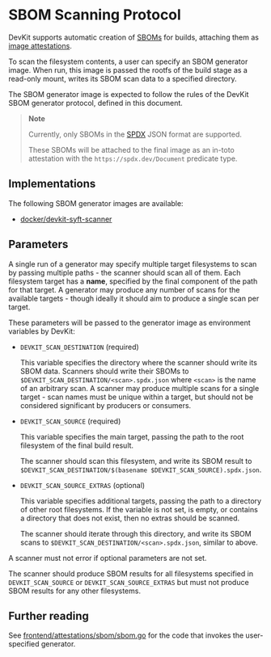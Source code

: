 # SBOM Scanning Protocol

DevKit supports automatic creation of [SBOMs](https://en.wikipedia.org/wiki/Software_supply_chain)
for builds, attaching them as [image attestations](./attestation-storage.md).

To scan the filesystem contents, a user can specify an SBOM generator image.
When run, this image is passed the rootfs of the build stage as a read-only
mount, writes its SBOM scan data to a specified directory.

The SBOM generator image is expected to follow the rules of the DevKit SBOM
generator protocol, defined in this document.

> **Note**
>
> Currently, only SBOMs in the [SPDX](https://spdx.dev) JSON format are
> supported.
>
> These SBOMs will be attached to the final image as an in-toto attestation
> with the `https://spdx.dev/Document` predicate type.

## Implementations

The following SBOM generator images are available:

- [docker/devkit-syft-scanner](https://github.com/docker/devkit-syft-scanner)

## Parameters

A single run of a generator may specify multiple target filesystems to scan by
passing multiple paths - the scanner should scan all of them. Each filesystem
target has a **name**, specified by the final component of the path for that
target. A generator may produce any number of scans for the available targets -
though ideally it should aim to produce a single scan per target.

These parameters will be passed to the generator image as environment variables
by DevKit:

- `DEVKIT_SCAN_DESTINATION` (required)

  This variable specifies the directory where the scanner should write its
  SBOM data. Scanners should write their SBOMs to `$DEVKIT_SCAN_DESTINATION/<scan>.spdx.json`
  where `<scan>` is the name of an arbitrary scan. A scanner may produce
  multiple scans for a single target - scan names must be unique within a
  target, but should not be considered significant by producers or consumers.

- `DEVKIT_SCAN_SOURCE` (required)

  This variable specifies the main target, passing the path to the root
  filesystem of the final build result.

  The scanner should scan this filesystem, and write its SBOM result to
  `$DEVKIT_SCAN_DESTINATION/$(basename $DEVKIT_SCAN_SOURCE).spdx.json`.

- `DEVKIT_SCAN_SOURCE_EXTRAS` (optional)

  This variable specifies additional targets, passing the path to a directory
  of other root filesystems. If the variable is not set, is empty, or contains
  a directory that does not exist, then no extras should be scanned.

  The scanner should iterate through this directory, and write its SBOM scans
  to `$DEVKIT_SCAN_DESTINATION/<scan>.spdx.json`, similar to above.

A scanner must not error if optional parameters are not set.

The scanner should produce SBOM results for all filesystems specified in
`DEVKIT_SCAN_SOURCE` or `DEVKIT_SCAN_SOURCE_EXTRAS` but must not produce
SBOM results for any other filesystems.

## Further reading

See [frontend/attestations/sbom/sbom.go](https://github.com/khulnasoft/devkit/blob/master/frontend/attestations/sbom/sbom.go)
for the code that invokes the user-specified generator.
